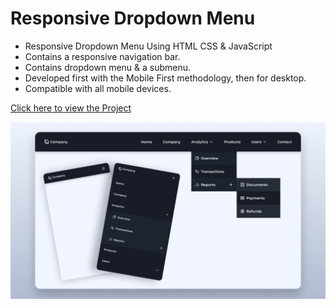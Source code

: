 # Responsive Dropdown Menu

- Responsive Dropdown Menu Using HTML CSS & JavaScript
- Contains a responsive navigation bar.
- Contains dropdown menu & a submenu.
- Developed first with the Mobile First methodology, then for desktop.
- Compatible with all mobile devices.

[Click here to view the Project](https://projects-by-prateek-weather-app.vercel.app/)

![Preview](preview.png)
